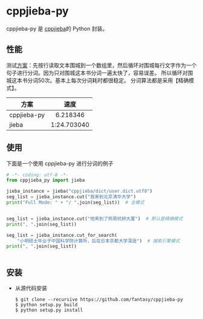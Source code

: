 # cppjieba-py

cppjieba-py 是 [cppjieba](https://github.com/yanyiwu/cppjieba)的 Python 封装。

## 性能

测试[方案](https://yanyiwu.com/work/2015/06/14/jieba-series-performance-test.html)：先按行读取文本围城到一个数组里，然后循环对围城每行文字作为一个句子进行分词。因为只对围城这本书分词一遍太快了，容易误差。 所以循环对围城这本书分词50次。基本上每次分词耗时都很稳定。 分词算法都是采用【精确模式】。

| 方案        | 速度             |
| ------------- |:-------------:|
| cppjieba-py      | 6.218346  |
| jieba      | 1:24.703040    |


## 使用

下面是一个使用 cppjieba-py 进行分词的例子

```python
# -*- coding: utf-8 -*-
from cppjieba_py import jieba 

jieba_instance = jieba("cppjieba/dict/user.dict.utf8")
seg_list = jieba_instance.cut("我来到北京清华大学")
print("Full Mode: " + "/ ".join(seg_list))  # 全模式


seg_list = jieba_instance.cut("他来到了网易杭研大厦")  # 默认是精确模式
print(", ".join(seg_list))

seg_list = jieba_instance.cut_for_search(
    "小明硕士毕业于中国科学院计算所，后在日本京都大学深造")  # 搜索引擎模式
print(", ".join(seg_list))
    
```

## 安装

* 从源代码安装

	```
	$ git clone --recursive https://github.com/fantasy/cppjieba-py
	$ python setup.py build 
	$ python setup.py install 
	```